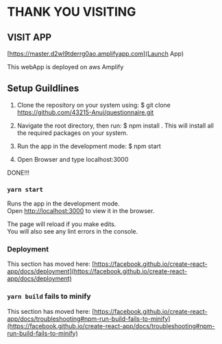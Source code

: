 # THANK YOU VISITING

## VISIT APP

[https://master.d2wl9tderrg0ao.amplifyapp.com](Launch App)

This webApp is deployed on aws Amplify

## Setup Guildlines 

1. Clone the repository on your system using: $ git clone https://github.com/43215-Anuj/questionnaire.git
2. Navigate the root directory, then run: $ npm install . This will install all the required packages on your system.
3. Run the app in the development mode: $ npm start

4. Open Browser and type localhost:3000

DONE!!!

### `yarn start`

Runs the app in the development mode.\
Open [http://localhost:3000](http://localhost:3000) to view it in the browser.

The page will reload if you make edits.\
You will also see any lint errors in the console.

### Deployment

This section has moved here: [https://facebook.github.io/create-react-app/docs/deployment](https://facebook.github.io/create-react-app/docs/deployment)

### `yarn build` fails to minify

This section has moved here: [https://facebook.github.io/create-react-app/docs/troubleshooting#npm-run-build-fails-to-minify](https://facebook.github.io/create-react-app/docs/troubleshooting#npm-run-build-fails-to-minify)
